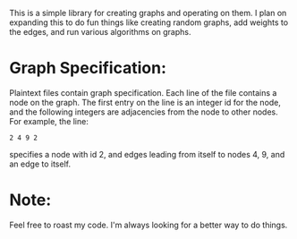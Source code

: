 This is a simple library for creating graphs and operating on them. I plan on expanding this to do fun things 
like creating random graphs, add weights to the edges, and run various algorithms on graphs. 

**Graph Specification**: 
========================
Plaintext files contain graph specification. Each line of the file contains a 
node on the graph. The first entry on the line is an integer id for the node, 
and the following integers are adjacencies from the node to other nodes. 
For example, the line:
```
2 4 9 2  
```
specifies a node with id 2, and edges leading from itself to nodes 4, 9, and an edge to itself. 

**Note**: 
=========

Feel free to roast my code. I'm always looking for a better way to do things.
